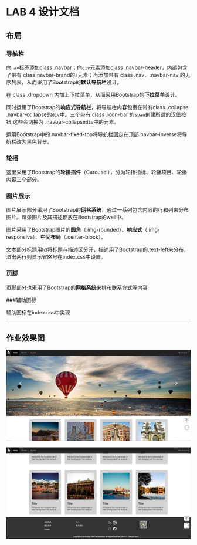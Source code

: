 LAB 4 设计文档
==========

## 布局

### 导航栏

向`nav`标签添加class .navbar；向`div`元素添加class .navbar-header，内部包含了带有 class navbar-brand的`a`元素；再添加带有 class .nav、.navbar-nav 的无序列表，从而采用了Bootstrap的**默认导航栏**设计。

在 class .dropdown 内加上下拉菜单，从而采用Bootstrap的**下拉菜单**设计。

同时运用了Bootstrap的**响应式导航栏**，将导航栏内容包裹在带有class .collapse .navbar-collapse的`div`中。三个带有 class .icon-bar 的`span`创建所谓的汉堡按钮,这些会切换为 .navbar-collapse`div`中的元素。

运用Bootstrap中的.navbar-fixed-top将导航栏固定在顶部.navbar-inverse将导航栏改为黑色背景。

### 轮播

这里采用了Bootstrap的**轮播插件**（Carousel），分为轮播指标、轮播项目、轮播内容三个部分。

### 图片展示

图片展示部分采用了Bootstrap的**网格系统**，通过一系列包含内容的行和列来分布图片。每张图片及其描述都放在Bootstrap的well中。

图片采用了Bootstrap图片的**圆角**（.img-rounded）、**响应式**（.img-responsive）、**中间布局**（.center-block）。

文本部分标题用`h3`将标题与描述区分开，描述用了Bootstrap的.text-left来分布，溢出两行则显示省略号在index.css中设置。

### 页脚

页脚部分也采用了Bootstrap的**网格系统**来排布联系方式等内容

###辅助图标

辅助图标在index.css中实现

-----------------

## 作业效果图

![sample1](./images/sample/sample1.jpg)

![sample1](./images/sample/sample2.jpg)

